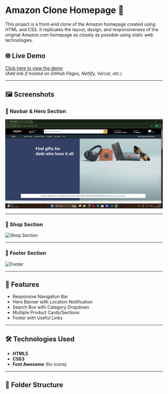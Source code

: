 # Amazon Clone Homepage 🛒

This project is a front-end clone of the Amazon homepage created using HTML and CSS. It replicates the layout, design, and responsiveness of the original Amazon.com homepage as closely as possible using static web technologies.

## 🌐 Live Demo

[Click here to view the demo](#)  
*(Add link if hosted on GitHub Pages, Netlify, Vercel, etc.)*

---

## 🖼️ Screenshots

### 🔸 Navbar & Hero Section

![Navbar and Hero](Screenshot%20(13).png)

---

### 🔸 Shop Section

![Shop Section](./screenshots/shop_section.png)

---

### 🔸 Footer Section

![Footer](./screenshots/footer.png)

---

## 🚀 Features

- Responsive Navigation Bar
- Hero Banner with Location Notification
- Search Box with Category Dropdown
- Multiple Product Cards/Sections
- Footer with Useful Links

---

## 🛠️ Technologies Used

- **HTML5**
- **CSS3**
- **Font Awesome** (for icons)

---

## 📁 Folder Structure

